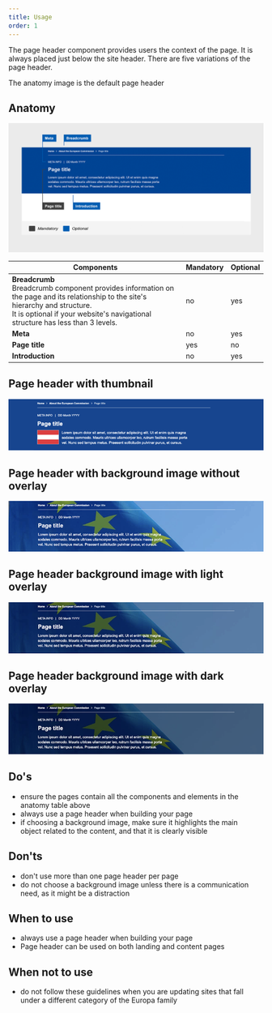 ```yaml
---
title: Usage
order: 1
---
```

The page header component provides users the context of the page. It is always placed just below the site header. There are five variations of the page header.

The anatomy image is the default page header

## Anatomy

![](/cms-images/core-page-header.png)

| Components                                                                                                                                                                                                                 | Mandatory | Optional |
| -------------------------------------------------------------------------------------------------------------------------------------------------------------------------------------------------------------------------- | --------- | -------- |
| **Breadcrumb**<br />Breadcrumb component provides information on the page and its relationship to the site's hierarchy and structure.<br />It is optional if your website's navigational structure has less than 3 levels. | no        | yes      |
| **Meta**                                                                                                                                                                                                                   | no        | yes      |
| **Page title**                                                                                                                                                                                                             | yes       | no       |
| **Introduction**                                                                                                                                                                                                           | no        | yes      |

## Page header with thumbnail

![](/cms-images/ec_ph_c_thumb_l_734px.png)

## Page header with background image without overlay

![](/cms-images/ec_ph_c_image_l_734px.png)

## Page header background image with light overlay

![](/cms-images/ec_ph_c_light_l_734px.png)

## Page header background image with dark overlay

![](/cms-images/ec_ph_c_dark_l_734px.png)

## Do's

- ensure the pages contain all the components and elements in the anatomy table above
- always use a page header when building your page
- if choosing a background image, make sure it highlights the main object related to the content, and that it is clearly visible

## Don'ts

- don't use more than one page header per page
- do not choose a background image unless there is a communication need, as it might be a distraction

## When to use

- always use a page header when building your page
- Page header can be used on both landing and content pages

## When not to use

- do not follow these guidelines when you are updating sites that fall under a different category of the Europa family
